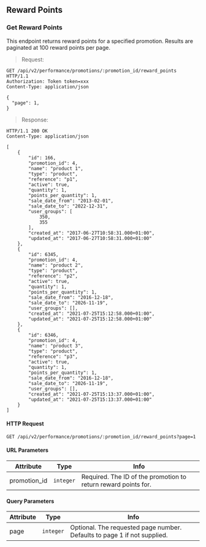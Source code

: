 ## Reward Points

### Get Reward Points

This endpoint returns reward points for a specified promotion. Results are paginated at 100 reward points per page.

> Request:

``` http
GET /api/v2/performance/promotions/:promotion_id/reward_points HTTP/1.1
Authorization: Token token=xxx
Content-Type: application/json

{
  "page": 1,
}

```


> Response:

``` http
HTTP/1.1 200 OK
Content-Type: application/json

[
    {
        "id": 166,
        "promotion_id": 4,
        "name": "product 1",
        "type": "product",
        "reference": "p1",
        "active": true,
        "quantity": 1,
        "points_per_quantity": 1,
        "sale_date_from": "2013-02-01",
        "sale_date_to": "2022-12-31",
        "user_groups": [
            350,
            355
        ],
        "created_at": "2017-06-27T10:58:31.000+01:00",
        "updated_at": "2017-06-27T10:58:31.000+01:00"
    },
    {
        "id": 6345,
        "promotion_id": 4,
        "name": "product 2",
        "type": "product",
        "reference": "p2",
        "active": true,
        "quantity": 1,
        "points_per_quantity": 1,
        "sale_date_from": "2016-12-18",
        "sale_date_to": "2026-11-19",
        "user_groups": [],
        "created_at": "2021-07-25T15:12:58.000+01:00",
        "updated_at": "2021-07-25T15:12:58.000+01:00"
    },
    {
        "id": 6346,
        "promotion_id": 4,
        "name": "product 3",
        "type": "product",
        "reference": "p3",
        "active": true,
        "quantity": 1,
        "points_per_quantity": 1,
        "sale_date_from": "2016-12-18",
        "sale_date_to": "2026-11-19",
        "user_groups": [],
        "created_at": "2021-07-25T15:13:37.000+01:00",
        "updated_at": "2021-07-25T15:13:37.000+01:00"
    }
]
```


#### HTTP Request

`GET /api/v2/performance/promotions/:promotion_id/reward_points?page=1`

#### URL Parameters

Attribute | Type | Info
--------- | ---- | ----
promotion_id | `integer` |  Required. The ID of the promotion to return reward points for.

#### Query Parameters

Attribute | Type | Info
--------- | ---- | ----
page | `integer` |  Optional. The requested page number. Defaults to page 1 if not supplied.


